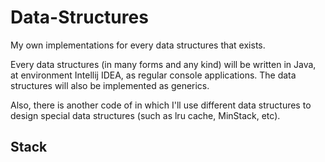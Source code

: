 # Data-Structures
My own implementations for every data structures that exists.

Every data structures (in many forms and any kind) will be written in Java, at environment Intellij IDEA, as regular console applications.
The data structures will also be implemented as generics.

Also, there is another code of in which I'll use different data structures to design special data structures (such as lru cache, MinStack, etc).

## Stack ##
